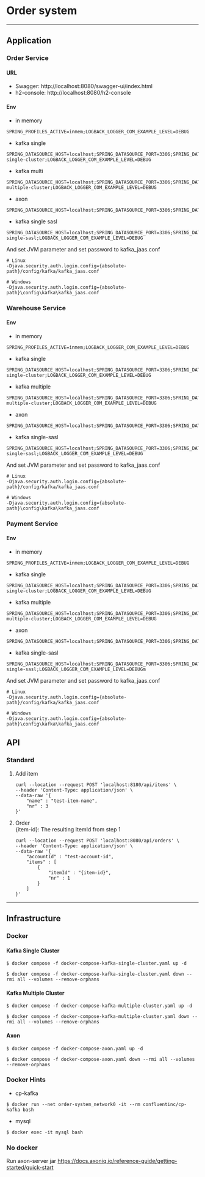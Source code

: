 # Order system

---

## Application

### Order Service

#### URL
- Swagger: http://localhost:8080/swagger-ui/index.html
- h2-console: http://localhost:8080/h2-console


#### Env
- in memory
```
SPRING_PROFILES_ACTIVE=inmem;LOGBACK_LOGGER_COM_EXAMPLE_LEVEL=DEBUG
```
- kafka single
```
SPRING_DATASOURCE_HOST=localhost;SPRING_DATASOURCE_PORT=3306;SPRING_DATASOURCE_DATABASE=orderdb;SPRING_DATASOURCE_USERNAME=root;SPRING_DATASOURCE_PASSWORD=mysql;SPRING_PROFILES_ACTIVE=kafka-single-cluster;LOGBACK_LOGGER_COM_EXAMPLE_LEVEL=DEBUG
```

- kafka multi
```
SPRING_DATASOURCE_HOST=localhost;SPRING_DATASOURCE_PORT=3306;SPRING_DATASOURCE_DATABASE=orderdb;SPRING_DATASOURCE_USERNAME=root;SPRING_DATASOURCE_PASSWORD=mysql;SPRING_PROFILES_ACTIVE=kafka-multiple-cluster;LOGBACK_LOGGER_COM_EXAMPLE_LEVEL=DEBUG
```

- axon
```
SPRING_DATASOURCE_HOST=localhost;SPRING_DATASOURCE_PORT=3306;SPRING_DATASOURCE_DATABASE=orderdb;SPRING_DATASOURCE_USERNAME=root;SPRING_DATASOURCE_PASSWORD=mysql;SPRING_PROFILES_ACTIVE=axon;LOGBACK_LOGGER_COM_EXAMPLE_LEVEL=DEBUG
```

- kafka single sasl
```
SPRING_DATASOURCE_HOST=localhost;SPRING_DATASOURCE_PORT=3306;SPRING_DATASOURCE_DATABASE=orderdb;SPRING_DATASOURCE_USERNAME=root;SPRING_DATASOURCE_PASSWORD=mysql;SPRING_PROFILES_ACTIVE=kafka-single-sasl;LOGBACK_LOGGER_COM_EXAMPLE_LEVEL=DEBUG
```

And set JVM parameter and set password to kafka_jaas.conf
```
# Linux
-Djava.security.auth.login.config={absolute-path}/config/kafka/kafka_jaas.conf

# Windows
-Djava.security.auth.login.config={absolute-path}\config\kafka\kafka_jaas.conf
```

### Warehouse Service
#### Env
- in memory
```
SPRING_PROFILES_ACTIVE=inmem;LOGBACK_LOGGER_COM_EXAMPLE_LEVEL=DEBUG
```

- kafka single
```
SPRING_DATASOURCE_HOST=localhost;SPRING_DATASOURCE_PORT=3306;SPRING_DATASOURCE_DATABASE=warehousedb;SPRING_DATASOURCE_USERNAME=root;SPRING_DATASOURCE_PASSWORD=mysql;SPRING_PROFILES_ACTIVE=kafka-single-cluster;LOGBACK_LOGGER_COM_EXAMPLE_LEVEL=DEBUG
```

- kafka multiple
```
SPRING_DATASOURCE_HOST=localhost;SPRING_DATASOURCE_PORT=3306;SPRING_DATASOURCE_DATABASE=warehousedb;SPRING_DATASOURCE_USERNAME=root;SPRING_DATASOURCE_PASSWORD=mysql;SPRING_PROFILES_ACTIVE=kafka-multiple-cluster;LOGBACK_LOGGER_COM_EXAMPLE_LEVEL=DEBUG
```

- axon
```
SPRING_DATASOURCE_HOST=localhost;SPRING_DATASOURCE_PORT=3306;SPRING_DATASOURCE_DATABASE=warehousedb;SPRING_DATASOURCE_USERNAME=root;SPRING_DATASOURCE_PASSWORD=mysql;SPRING_PROFILES_ACTIVE=axon;LOGBACK_LOGGER_COM_EXAMPLE_LEVEL=DEBUG
```

- kafka single-sasl
```
SPRING_DATASOURCE_HOST=localhost;SPRING_DATASOURCE_PORT=3306;SPRING_DATASOURCE_DATABASE=warehousedb;SPRING_DATASOURCE_USERNAME=root;SPRING_DATASOURCE_PASSWORD=mysql;SPRING_PROFILES_ACTIVE=kafka-single-sasl;LOGBACK_LOGGER_COM_EXAMPLE_LEVEL=DEBUG
```

And set JVM parameter and set password to kafka_jaas.conf
```
# Linux
-Djava.security.auth.login.config={absolute-path}/config/kafka/kafka_jaas.conf

# Windows
-Djava.security.auth.login.config={absolute-path}\config\kafka\kafka_jaas.conf
```

### Payment Service
#### Env
- in memory
```
SPRING_PROFILES_ACTIVE=inmem;LOGBACK_LOGGER_COM_EXAMPLE_LEVEL=DEBUG
```
- kafka single
```
SPRING_DATASOURCE_HOST=localhost;SPRING_DATASOURCE_PORT=3306;SPRING_DATASOURCE_DATABASE=paymentdb;SPRING_DATASOURCE_USERNAME=root;SPRING_DATASOURCE_PASSWORD=mysql;SPRING_PROFILES_ACTIVE=kafka-single-cluster;LOGBACK_LOGGER_COM_EXAMPLE_LEVEL=DEBUG
```

- kafka multiple
```
SPRING_DATASOURCE_HOST=localhost;SPRING_DATASOURCE_PORT=3306;SPRING_DATASOURCE_DATABASE=paymentdb;SPRING_DATASOURCE_USERNAME=root;SPRING_DATASOURCE_PASSWORD=mysql;SPRING_PROFILES_ACTIVE=kafka-multiple-cluster;LOGBACK_LOGGER_COM_EXAMPLE_LEVEL=DEBUG
```

- axon
```
SPRING_DATASOURCE_HOST=localhost;SPRING_DATASOURCE_PORT=3306;SPRING_DATASOURCE_DATABASE=paymentdb;SPRING_DATASOURCE_USERNAME=root;SPRING_DATASOURCE_PASSWORD=mysql;SPRING_PROFILES_ACTIVE=axon;LOGBACK_LOGGER_COM_EXAMPLE_LEVEL=DEBUG
```

- kafka single-sasl
```
SPRING_DATASOURCE_HOST=localhost;SPRING_DATASOURCE_PORT=3306;SPRING_DATASOURCE_DATABASE=paymentdb;SPRING_DATASOURCE_USERNAME=root;SPRING_DATASOURCE_PASSWORD=mysql;SPRING_PROFILES_ACTIVE=kafka-single-sasl;LOGBACK_LOGGER_COM_EXAMPLE_LEVEL=DEBUGm
```

And set JVM parameter and set password to kafka_jaas.conf
```
# Linux
-Djava.security.auth.login.config={absolute-path}/config/kafka/kafka_jaas.conf

# Windows
-Djava.security.auth.login.config={absolute-path}\config\kafka\kafka_jaas.conf
```
## API

### Standard
1. Add item
    ```shell
    curl --location --request POST 'localhost:8180/api/items' \
    --header 'Content-Type: application/json' \
    --data-raw '{
        "name" : "test-item-name",
        "nr" : 3
    }'
    ```

2. Order  
    {item-id}: The resulting ItemId from step 1
    ```shell
    curl --location --request POST 'localhost:8080/api/orders' \
    --header 'Content-Type: application/json' \
    --data-raw '{
        "accountId" : "test-account-id",
        "items" : [
            {
                "itemId" : "{item-id}",
                "nr" : 1
            }
        ]
    }'
    ```

---

## Infrastructure

### Docker

#### Kafka Single Cluster

```shell
$ docker compose -f docker-compose-kafka-single-cluster.yaml up -d
```

```shell
$ docker compose -f docker-compose-kafka-single-cluster.yaml down --rmi all --volumes --remove-orphans
```

#### Kafka Multiple Cluster

```shell
$ docker compose -f docker-compose-kafka-multiple-cluster.yaml up -d
```

```shell
$ docker compose -f docker-compose-kafka-multiple-cluster.yaml down --rmi all --volumes --remove-orphans
```

#### Axon
```shell
$ docker compose -f docker-compose-axon.yaml up -d
```

```shell
$ docker compose -f docker-compose-axon.yaml down --rmi all --volumes --remove-orphans
```

### Docker Hints

- cp-kafka
```shell
$ docker run --net order-system_network0 -it --rm confluentinc/cp-kafka bash
```

- mysql
```shell
$ docker exec -it mysql bash
```

### No docker

Run axon-server jar
https://docs.axoniq.io/reference-guide/getting-started/quick-start
